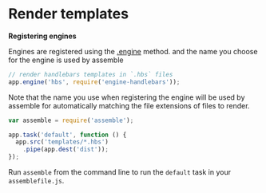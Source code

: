 # Render templates


**Registering engines**

Engines are registered using the [.engine](/api/engines#engine) method.  and the name you choose for the engine is used by assemble 

```js
// render handlebars templates in `.hbs` files
app.engine('hbs', require('engine-handlebars'));
```

Note that the name you use when registering the engine will be used by assemble for automatically matching the file extensions of files to render. 


```js
var assemble = require('assemble');

app.task('default', function () {
  app.src('templates/*.hbs')
    .pipe(app.dest('dist'));
});
```

Run `assemble` from the command line to run the `default` task in your `assemblefile.js`.
